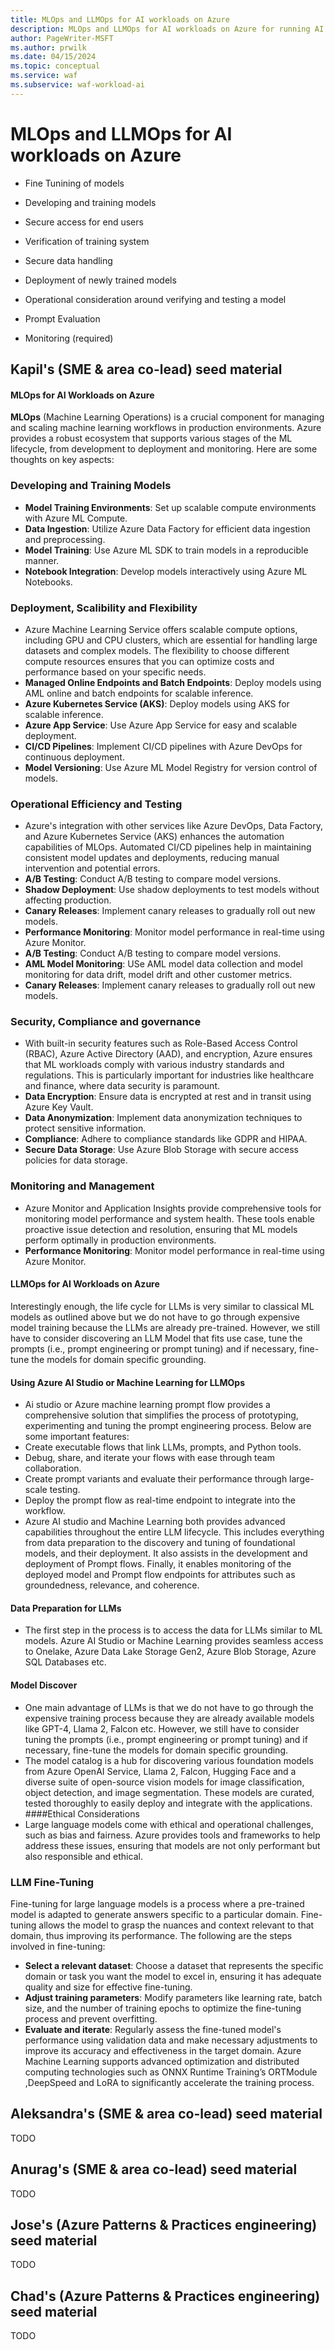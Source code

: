 ```yaml
---
title: MLOps and LLMOps for AI workloads on Azure
description: MLOps and LLMOps for AI workloads on Azure for running AI workloads.
author: PageWriter-MSFT
ms.author: prwilk
ms.date: 04/15/2024
ms.topic: conceptual
ms.service: waf
ms.subservice: waf-workload-ai
---
```


# MLOps and LLMOps for AI workloads on Azure

- Fine Tunining of models
- Developing and training models
- Secure access for end users
- Verification of training system

- Secure data handling
- Deployment of newly trained models

- Operational consideration around verifying and testing a model
- Prompt Evaluation
- Monitoring (required)

## Kapil's (SME & area co-lead) seed material
  
#### MLOps for AI Workloads on Azure  
  
**MLOps** (Machine Learning Operations) is a crucial component for managing and scaling machine learning workflows in production environments. Azure provides a robust ecosystem that supports various stages of the ML lifecycle, from development to deployment and monitoring. Here are some thoughts on key aspects:  

### Developing and Training Models  
- **Model Training Environments**: Set up scalable compute environments with Azure ML Compute.  
- **Data Ingestion**: Utilize Azure Data Factory for efficient data ingestion and preprocessing.  
- **Model Training**: Use Azure ML SDK to train models in a reproducible manner.  
- **Notebook Integration**: Develop models interactively using Azure ML Notebooks.
  
### Deployment, Scalibility and Flexibility
-  Azure Machine Learning Service offers scalable compute options, including GPU and CPU clusters, which are essential for handling large datasets and complex models. The flexibility to choose different compute resources ensures that you can optimize costs and performance based on your specific needs.
- **Managed Online Endpoints and Batch Endpoints**: Deploy models using AML online and batch endpoints for scalable inference.  
- **Azure Kubernetes Service (AKS)**: Deploy models using AKS for scalable inference.  
- **Azure App Service**: Use Azure App Service for easy and scalable deployment.  
- **CI/CD Pipelines**: Implement CI/CD pipelines with Azure DevOps for continuous deployment.  
- **Model Versioning**: Use Azure ML Model Registry for version control of models.   
  
### Operational Efficiency and Testing
- Azure's integration with other services like Azure DevOps, Data Factory, and Azure Kubernetes Service (AKS) enhances the automation capabilities of MLOps. Automated CI/CD pipelines help in maintaining consistent model updates and deployments, reducing manual intervention and potential errors.
- **A/B Testing**: Conduct A/B testing to compare model versions.  
- **Shadow Deployment**: Use shadow deployments to test models without affecting production.  
- **Canary Releases**: Implement canary releases to gradually roll out new models.  
- **Performance Monitoring**: Monitor model performance in real-time using Azure Monitor.
- **A/B Testing**: Conduct A/B testing to compare model versions.  
- **AML Model Monitoring**: USe AML model data collection and model monitoring for data drift, model drift and other customer metrics.
- **Canary Releases**: Implement canary releases to gradually roll out new models.     
  
### Security, Compliance and governance
- With built-in security features such as Role-Based Access Control (RBAC), Azure Active Directory (AAD), and encryption, Azure ensures that ML workloads comply with various industry standards and regulations. This is particularly important for industries like healthcare and finance, where data security is paramount.
- **Data Encryption**: Ensure data is encrypted at rest and in transit using Azure Key Vault.  
- **Data Anonymization**: Implement data anonymization techniques to protect sensitive information.  
- **Compliance**: Adhere to compliance standards like GDPR and HIPAA.  
- **Secure Data Storage**: Use Azure Blob Storage with secure access policies for data storage.    
  
### Monitoring and Management
- Azure Monitor and Application Insights provide comprehensive tools for monitoring model performance and system health. These tools enable proactive issue detection and resolution, ensuring that ML models perform optimally in production environments.
- **Performance Monitoring**: Monitor model performance in real-time using Azure Monitor.  
   
  
#### LLMOps for AI Workloads on Azure  
  
Interestingly enough, the life cycle for LLMs is very similar to classical ML models as outlined above but we do not have to go through expensive model training because the LLMs are already pre-trained. However, we still have to consider discovering an LLM Model that fits use case, tune the prompts (i.e., prompt engineering or prompt tuning) and if necessary, fine-tune the models for domain specific grounding.
#### Using Azure AI Studio or Machine Learning for LLMOps 
- Ai studio or Azure machine learning prompt flow provides a comprehensive solution that simplifies the process of prototyping, experimenting and tuning the prompt engineering process. Below are some important features:
- Create executable flows that link LLMs, prompts, and Python tools.
- Debug, share, and iterate your flows with ease through team collaboration.
- Create prompt variants and evaluate their performance through large-scale testing.
- Deploy the prompt flow as real-time endpoint to integrate into the workflow.
- Azure AI studio and Machine Learning both provides advanced capabilities throughout the entire LLM lifecycle. This includes everything from data preparation to the discovery and tuning of foundational models, and their deployment. It also assists in the development and deployment of Prompt flows. Finally, it enables monitoring of the deployed model and Prompt flow endpoints for attributes such as groundedness, relevance, and coherence.
#### Data Preparation for LLMs
- The first step in the process is to access the data for LLMs similar to ML models. Azure AI Studio or Machine Learning provides seamless access to Onelake, Azure Data Lake Storage Gen2, Azure Blob Storage, Azure SQL Databases etc.
#### Model Discover
- One main advantage of LLMs is that we do not have to go through the expensive training process because they are already available models like GPT-4, Llama 2, Falcon etc. However, we still have to consider tuning the prompts (i.e., prompt engineering or prompt tuning) and if necessary, fine-tune the models for domain specific grounding.
- The model catalog is a hub for discovering various foundation models from Azure OpenAI Service, Llama 2, Falcon, Hugging Face and a diverse suite of open-source vision models for image classification, object detection, and image segmentation. These models are curated, tested thoroughly to easily deploy and integrate with the applications.
####Ethical Considerations
- Large language models come with ethical and operational challenges, such as bias and fairness. Azure provides tools and frameworks to help address these issues, ensuring that models are not only performant but also responsible and ethical.  
  
### LLM Fine-Tuning
Fine-tuning for large language models is a process where a pre-trained model is adapted to generate answers specific to a particular domain. Fine-tuning allows the model to grasp the nuances and context relevant to that domain, thus improving its performance. The following are the steps involved in fine-tuning:
- **Select a relevant dataset**: Choose a dataset that represents the specific domain or task you want the model to excel in, ensuring it has adequate quality and size for effective fine-tuning.
- **Adjust training parameters**: Modify parameters like learning rate, batch size, and the number of training epochs to optimize the fine-tuning process and prevent overfitting.
- **Evaluate and iterate**: Regularly assess the fine-tuned model's performance using validation data and make necessary adjustments to improve its accuracy and effectiveness in the target domain.
Azure Machine Learning supports advanced optimization and distributed computing technologies such as ONNX Runtime Training’s ORTModule ,DeepSpeed and LoRA to significantly accelerate the training process.




## Aleksandra's (SME & area co-lead) seed material

TODO

## Anurag's (SME & area co-lead) seed material

TODO

## Jose's (Azure Patterns & Practices engineering) seed material

TODO

## Chad's (Azure Patterns & Practices engineering) seed material

TODO
